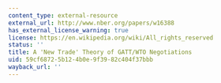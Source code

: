 ```yaml
---
content_type: external-resource
external_url: http://www.nber.org/papers/w16388
has_external_license_warning: true
license: https://en.wikipedia.org/wiki/All_rights_reserved
status: ''
title: A 'New Trade' Theory of GATT/WTO Negotiations
uid: 59cf6872-5b12-4b0e-9f39-82c404f37bbb
wayback_url: ''
---
```


